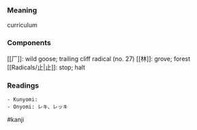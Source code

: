 ### Meaning

curriculum

### Components

[[厂]]: wild goose; trailing cliff radical (no. 27) [[林]]: grove; forest [[Radicals/止|止]]: stop; halt

### Readings

```
- Kunyomi: 
- Onyomi: レキ、レッキ
```

#kanji